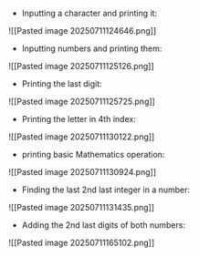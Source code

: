 - Inputting a character and printing it:

![[Pasted image 20250711124646.png]]

- Inputting numbers and printing them:

![[Pasted image 20250711125126.png]]

- Printing the last digit:

![[Pasted image 20250711125725.png]]

- Printing the letter in 4th index:

![[Pasted image 20250711130122.png]]

- printing basic Mathematics operation:

![[Pasted image 20250711130924.png]]

- Finding the last 2nd last integer in a number:

![[Pasted image 20250711131435.png]]

- Adding the 2nd last digits of both numbers: 

![[Pasted image 20250711165102.png]]
